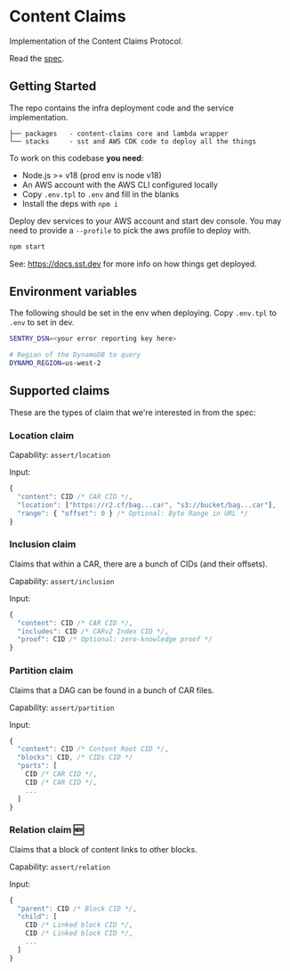 # Content Claims

Implementation of the Content Claims Protocol.

Read the [spec](https://hackmd.io/@gozala/content-claims).


## Getting Started

The repo contains the infra deployment code and the service implementation.

```
├── packages   - content-claims core and lambda wrapper
└── stacks     - sst and AWS CDK code to deploy all the things
```

To work on this codebase **you need**:

- Node.js >= v18 (prod env is node v18)
- An AWS account with the AWS CLI configured locally
- Copy `.env.tpl` to `.env` and fill in the blanks
- Install the deps with `npm i`

Deploy dev services to your AWS account and start dev console. You may need to provide a `--profile` to pick the aws profile to deploy with.

```sh
npm start
```

See: https://docs.sst.dev for more info on how things get deployed.


## Environment variables

The following should be set in the env when deploying. Copy `.env.tpl` to `.env` to set in dev.

```sh
SENTRY_DSN=<your error reporting key here>

# Region of the DynamoDB to query
DYNAMO_REGION=us-west-2
```


## Supported claims

These are the types of claim that we're interested in from the spec:

### Location claim

Capability: `assert/location`

Input:

```js
{
  "content": CID /* CAR CID */, 
  "location": ["https://r2.cf/bag...car", "s3://bucket/bag...car"],
  "range": { "offset": 0 } /* Optional: Byte Range in URL */
}
```

### Inclusion claim

Claims that within a CAR, there are a bunch of CIDs (and their offsets).

Capability: `assert/inclusion`

Input:

```js
{
  "content": CID /* CAR CID */,
  "includes": CID /* CARv2 Index CID */,
  "proof": CID /* Optional: zero-knowledge proof */
}
```

### Partition claim

Claims that a DAG can be found in a bunch of CAR files.

Capability: `assert/partition`

Input:

```js
{
  "content": CID /* Content Root CID */,
  "blocks": CID, /* CIDs CID */
  "parts": [
    CID /* CAR CID */,
    CID /* CAR CID */,
    ...
  ]
}
```

### Relation claim 🆕

Claims that a block of content links to other blocks.

Capability: `assert/relation`

Input:

```js
{
  "parent": CID /* Block CID */,
  "child": [
    CID /* Linked block CID */,
    CID /* Linked block CID */,
    ...
  ]
}
```
